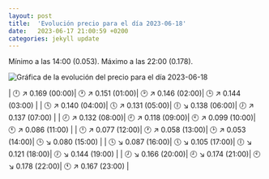 ```yaml
---
layout: post
title:  'Evolución precio para el día 2023-06-18'
date:   2023-06-17 21:00:59 +0200
categories: jekyll update
---
```

Mínimo a las 14:00 (0.053). Máximo a las 22:00 (0.178). 

![Gráfica de la evolución del precio para el día 2023-06-18](https://files.botsin.space/media_attachments/files/110/561/105/540/840/809/original/bbe50683ad0250a2.png)


| 🕛 ↗ 0.169 (00:00)| 🕐 ↗ 0.151 (01:00)| 🕑 ↗ 0.146 (02:00)| 🕒 ↗ 0.144 (03:00) | 
| 🕓 ↗ 0.140 (04:00)| 🕔 ↗ 0.131 (05:00)| 🕕 ↘ 0.138 (06:00)| 🕖 ↗ 0.137 (07:00) | 
| 🕗 ↗ 0.132 (08:00)| 🕘 ↗ 0.118 (09:00)| 🕙 ↗ 0.099 (10:00)| 🕚 ↗ 0.086 (11:00) | 
| 🕛 ↗ 0.077 (12:00)| 🕐 ↗ 0.058 (13:00)| 🕑 ↗ 0.053 (14:00)| 🕒 ↘ 0.080 (15:00) | 
| 🕓 ↘ 0.087 (16:00)| 🕔 ↘ 0.105 (17:00)| 🕕 ↘ 0.121 (18:00)| 🕖 ↘ 0.144 (19:00) | 
| 🕗 ↘ 0.166 (20:00)| 🕘 ↘ 0.174 (21:00)| 🕙 ↘ 0.178 (22:00)| 🕚 ↗ 0.167 (23:00) | 
 

